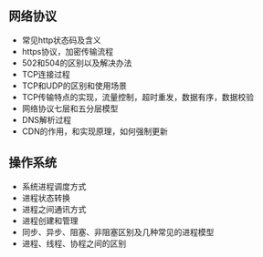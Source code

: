 ## 网络协议

* 常见http状态码及含义
* https协议，加密传输流程
* 502和504的区别以及解决办法
* TCP连接过程
* TCP和UDP的区别和使用场景
* TCP传输特点的实现，流量控制，超时重发，数据有序，数据校验
* 网络协议七层和五分层模型
* DNS解析过程
* CDN的作用，和实现原理，如何强制更新



## 操作系统
* 系统进程调度方式
* 进程状态转换
* 进程之间通讯方式
* 进程创建和管理
* 同步、异步、阻塞、非阻塞区别及几种常见的进程模型
* 进程、线程、协程之间的区别